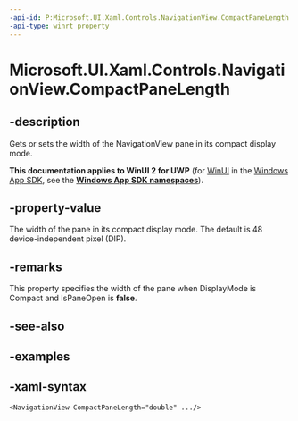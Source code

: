 ```yaml
---
-api-id: P:Microsoft.UI.Xaml.Controls.NavigationView.CompactPaneLength
-api-type: winrt property
---
```

<!-- Property syntax.
public double CompactPaneLength { get;  set; }
-->

# Microsoft.UI.Xaml.Controls.NavigationView.CompactPaneLength


## -description

Gets or sets the width of the NavigationView pane in its compact display mode.


**This documentation applies to WinUI 2 for UWP** (for [WinUI](/windows/apps/winui/winui3/) in the [Windows App SDK](/windows/apps/windows-app-sdk/), see the **[Windows App SDK namespaces](/windows/windows-app-sdk/api/winrt/)**).

## -property-value

The width of the pane in its compact display mode. The default is 48 device-independent pixel (DIP).


## -remarks

This property specifies the width of the pane when DisplayMode is Compact and IsPaneOpen is **false**.


## -see-also


## -examples


## -xaml-syntax

```xaml
<NavigationView CompactPaneLength="double" .../>
```


